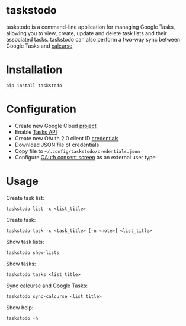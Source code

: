 # taskstodo

taskstodo is a command-line application for managing Google Tasks, allowing you to view, create, update and delete task lists and their associated tasks. taskstodo can also perform a two-way sync between Google Tasks and [calcurse](https://calcurse.org/).

# Installation

```
pip install taskstodo
```

# Configuration

- Create new Google Cloud [project](https://console.cloud.google.com/projectcreate)
- Enable [Tasks API](https://console.cloud.google.com/apis/library/tasks.googleapis.com)
- Create new OAuth 2.0 client ID [credentials](https://console.cloud.google.com/apis/credentials)
- Download JSON file of credentials
- Copy file to `~/.config/taskstodo/credentials.json`
- Configure [OAuth consent screen](https://console.cloud.google.com/apis/credentials/consent) as an external user type

# Usage

Create task list:

```
taskstodo list -c <list_title>
```

Create task:

```
taskstodo task -c <task_title> [-n <note>] <list_title>
```

Show task lists:

```
taskstodo show-lists
```

Show tasks:

```
taskstodo tasks <list_title>
```

Sync calcurse and Google Tasks:

```
taskstodo sync-calcurse <list_title>
```

Show help:

```
taskstodo -h
```
